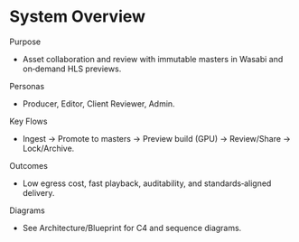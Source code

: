 # System Overview

Purpose
- Asset collaboration and review with immutable masters in Wasabi and on‑demand HLS previews.

Personas
- Producer, Editor, Client Reviewer, Admin.

Key Flows
- Ingest → Promote to masters → Preview build (GPU) → Review/Share → Lock/Archive.

Outcomes
- Low egress cost, fast playback, auditability, and standards‑aligned delivery.

Diagrams
- See Architecture/Blueprint for C4 and sequence diagrams.

